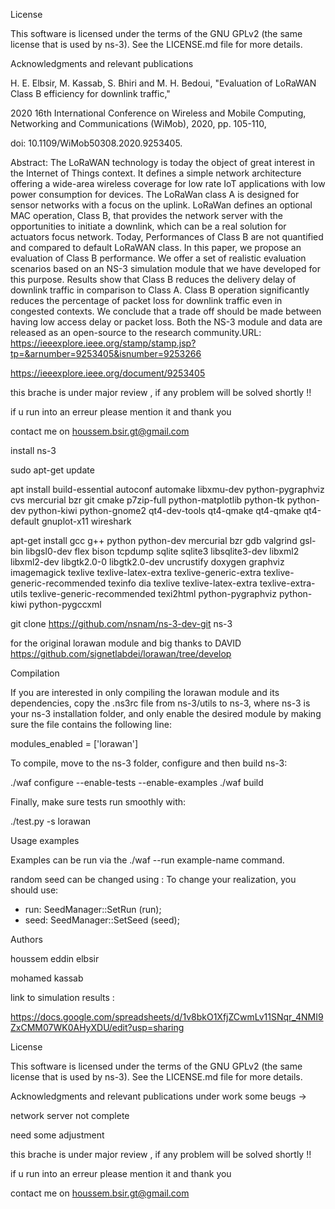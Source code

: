 License

This software is licensed under the terms of the GNU GPLv2 (the same license that is used by ns-3). See the LICENSE.md file for more details.


Acknowledgments and relevant publications

H. E. Elbsir, M. Kassab, S. Bhiri and M. H. Bedoui, 
"Evaluation of LoRaWAN Class B efficiency for downlink traffic," 

2020 16th International Conference on Wireless and Mobile Computing, Networking and Communications (WiMob), 2020, pp. 105-110, 

doi: 10.1109/WiMob50308.2020.9253405.



Abstract: The LoRaWAN technology is today the object of great interest in the Internet of Things context. It defines a simple network architecture offering a wide-area wireless coverage for low rate IoT applications with low power consumption for devices. The LoRaWan class A is designed for sensor networks with a focus on the uplink. LoRaWan defines an optional MAC operation, Class B, that provides the network server with the opportunities to initiate a downlink, which can be a real solution for actuators focus network. Today, Performances of Class B are not quantified and compared to default LoRaWAN class. In this paper, we propose an evaluation of Class B performance. We offer a set of realistic evaluation scenarios based on an NS-3 simulation module that we have developed for this purpose. Results show that Class B reduces the delivery delay of downlink traffic in comparison to Class A. Class B operation significantly reduces the percentage of packet loss for downlink traffic even in congested contexts. We conclude that a trade off should be made between having low access delay or packet loss. Both the NS-3 module and data are released as an open-source to the research community.URL: https://ieeexplore.ieee.org/stamp/stamp.jsp?tp=&arnumber=9253405&isnumber=9253266

https://ieeexplore.ieee.org/document/9253405

this brache is under major review , if any problem will be solved shortly !!


if u run into an erreur please mention it and thank you


contact me on houssem.bsir.gt@gmail.com





install ns-3


sudo apt-get update

apt install build-essential autoconf automake libxmu-dev python-pygraphviz cvs mercurial bzr git cmake p7zip-full python-matplotlib python-tk python-dev python-kiwi python-gnome2 qt4-dev-tools qt4-qmake qt4-qmake qt4-default gnuplot-x11 wireshark

apt-get install gcc g++ python python-dev mercurial bzr gdb valgrind gsl-bin libgsl0-dev flex bison tcpdump sqlite sqlite3 libsqlite3-dev libxml2 libxml2-dev libgtk2.0-0 libgtk2.0-dev uncrustify doxygen graphviz imagemagick texlive texlive-latex-extra texlive-generic-extra texlive-generic-recommended texinfo dia texlive texlive-latex-extra texlive-extra-utils texlive-generic-recommended texi2html python-pygraphviz python-kiwi python-pygccxml

git clone https://github.com/nsnam/ns-3-dev-git ns-3

for the original lorawan module and big thanks to DAVID 
https://github.com/signetlabdei/lorawan/tree/develop



Compilation

If you are interested in only compiling the lorawan module and its dependencies, copy the .ns3rc file from ns-3/utils to ns-3, where ns-3 is your ns-3 installation folder, and only enable the desired module by making sure the file contains the following line:

modules_enabled = ['lorawan']

To compile, move to the ns-3 folder, configure and then build ns-3:

./waf configure --enable-tests --enable-examples
./waf build

Finally, make sure tests run smoothly with:

./test.py -s lorawan

Usage examples

Examples can be run via the ./waf --run example-name command.

random seed can be changed using :
To change your realization, you should use:
- run: SeedManager::SetRun (run);
- seed: SeedManager::SetSeed (seed); 

Authors

houssem eddin elbsir

mohamed kassab

link to simulation results :


https://docs.google.com/spreadsheets/d/1v8bkO1XfjZCwmLv11SNqr_4NMI9ZxCMM07WK0AHyXDU/edit?usp=sharing 


License

This software is licensed under the terms of the GNU GPLv2 (the same license that is used by ns-3). See the LICENSE.md file for more details.


Acknowledgments and relevant publications
under work 
some beugs -> 

network server not complete

need some adjustment 


this brache is under major review , if any problem will be solved shortly !!


if u run into an erreur please mention it and thank you


contact me on houssem.bsir.gt@gmail.com

